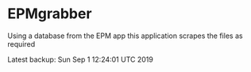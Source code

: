 # EPMgrabber
Using a database from the EPM app this application scrapes the files as required


Latest backup: Sun Sep 1 12:24:01 UTC 2019
